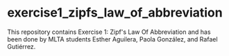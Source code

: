 # exercise1_zipfs_law_of_abbreviation
This repository contains Exercise 1: Zipf's Law Of Abbreviation and has been done by MLTA students Esther Aguilera, Paola González, and Rafael Gutiérrez.
